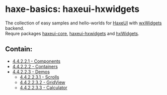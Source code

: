haxe-basics: haxeui-hxwidgets
=========================

The collection of easy samples and hello-worlds for [HaxeUI](https://github.com/haxeui/haxeui-core) with [wxWidgets](https://github.com/wxWidgets/wxWidgets) backend.<br/>
Requre packages [haxeui-core](https://github.com/haxeui/haxeui-core), [haxeui-hxwidgets](https://github.com/haxeui/haxeui-hxwidgets) and [hxWidgets](https://github.com/haxeui/hxWidgets).

## Contain:

* [4.4.2.2.1 - Components](./4.4.2.2.1_Components)
* [4.4.2.2.2 - Containers](./4.4.2.2.2_Containers)
* [4.4.2.2.3 - Demos](./4.4.2.2.3_Demos)
  * [4.4.2.2.3.1 - Scrolls](./4.4.2.2.3_Demos/4.4.2.2.3.1_Scrolls)
  * [4.4.2.2.3.2 - GridView](./4.4.2.2.3_Demos/4.4.2.2.3.2_GridView)
  * [4.4.2.2.3.3 - Calculator](./4.4.2.2.3_Demos/4.4.2.2.3.3_Calculator)
